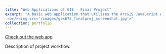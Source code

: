 ```yaml
---
title: "Web Applications of GIS - Final Project"
excerpt: "A basic web application that utilizes the ArcGIS JavaScript API.
 <br/><img src='/images/ges675_finalproj_screenshot.jpg'>"
collection: portfolio
---
```


[Check out the web app](/ges675_finalproj/index.html)

Description of project workflow.
